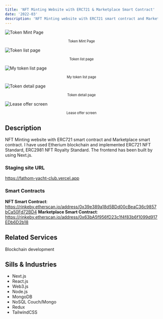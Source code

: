 ```yaml
---
title: 'NFT Minting Website with ERC721 & Marketplace Smart Contract'
date: '2022-03'
description: 'NFT Minting website with ERC721 smart contract and Marketplace smart contract. I have used Etherium blockchain and implemented ERC721 NFT Standard, ERC2981 NFT Royalty Standard.'
---
```

![Token Mint Page](https://res.cloudinary.com/devlandunion/image/upload/v1650878987/portfolio/screencapture-fathom-yacht-club-vercel-app-membership-2022-04-25-05_08_42_rvtt4q.png)
<p style="text-align: center; font-size:0.8em;">Token Mint Page</p>

![Token list page](https://res.cloudinary.com/devlandunion/image/upload/v1650878988/portfolio/screencapture-fathom-yacht-club-vercel-app-explore-2022-04-25-05_07_02_lt9za0.png)
<p style="text-align: center; font-size:0.8em;">Token list page</p>

![My token list page](https://res.cloudinary.com/devlandunion/image/upload/v1650878989/portfolio/screencapture-fathom-yacht-club-vercel-app-collection-2022-04-25-05_29_17_xocf3z.png)
<p style="text-align: center; font-size:0.8em;">My token list page</p>

![Token detail page](https://res.cloudinary.com/devlandunion/image/upload/v1650878986/portfolio/screencapture-fathom-yacht-club-vercel-app-tokens-08001-2022-04-25-05_12_55_j1oony.png)
<p style="text-align: center; font-size:0.8em;">Token detail page</p>

![Lease offer screen](https://res.cloudinary.com/devlandunion/image/upload/v1650878986/portfolio/Screenshot_4_eyfxht.png)
<p style="text-align: center; font-size:0.8em;">Lease offer screen</p>

## Description

NFT Minting website with ERC721 smart contract and Marketplace smart contract. I have used Etherium blockchain and implemented ERC721 NFT Standard, ERC2981 NFT Royalty Standard.
The frontend has been built by using Next.js.

### Staging site URL
<https://fathom-yacht-club.vercel.app>

### Smart Contracts
**NFT Smart Contract**: <https://rinkeby.etherscan.io/address/0x39e389a18d5BDd00cBeaC36c9857bCa50Fd72BD4>
**Marketplace Smart Contract**: <https://rinkeby.etherscan.io/address/0x63bA5f956fD23c1f4f83b6f1099d917EDb6D2b18>


## Related Services

Blockchain development

## Sills & Industries
- Next.js
- React.js
- Web3.js
- Node.js
- MongoDB
- NoSQL Couch/Mongo
- Redux
- TailwindCSS

